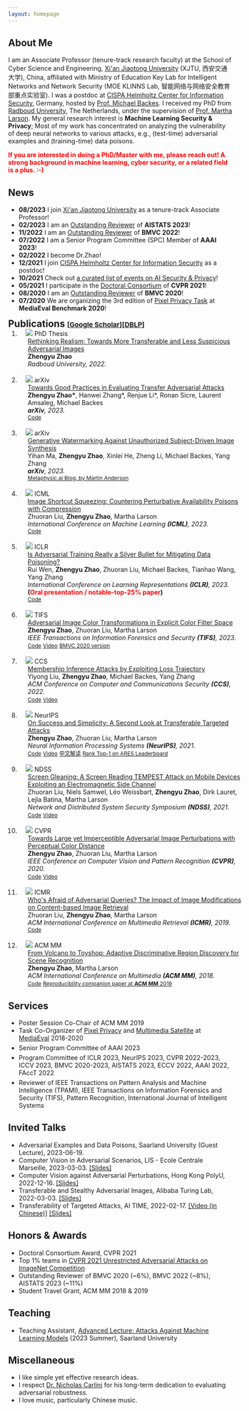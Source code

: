 ```yaml
---
layout: homepage
---
```


## About Me
I am an Associate Professor (tenure-track research faculty) at the School of Cyber Science and Engineering, [Xi'an Jiaotong University](http://en.xjtu.edu.cn/XJTU_Introduction/Introduction.htm) (XJTU, 西安交通大学), China, affiliated with Ministry of Education Key Lab for Intelligent Networks and Network Security (MOE KLINNS Lab, 智能网络与网络安全教育部重点实验室). I was a postdoc at [CISPA Helmholtz Center for Information Security](https://cispa.de/en/about), Germany, hosted by [Prof. Michael Backes](https://cispa.de/en/about/director-page).
I received my PhD from [Radboud University](https://www.ru.nl/english/), The Netherlands, under the supervision of [Prof. Martha Larson](https://www.ru.nl/english/people/larson-m/).
My general research interest is <strong>Machine Learning Security & Privacy</strong>; Most of my work has concentrated on analyzing the vulnerability of deep neural networks to various attacks, e.g., (test-time) adversarial examples and (training-time) data poisons.

<strong><span style="color:#ff0000;">If you are interested in doing a PhD/Master with me, please reach out! A strong background in machine learning, cyber security, or a related field is a plus. :-)</span></strong>

## News
- **08/2023** I join [Xi'an Jiaotong University](http://en.xjtu.edu.cn/XJTU_Introduction/Introduction.htm) as a tenure-track Associate Professor!
- **02/2023** I am an [Outstanding Reviewer](https://bmvc2022.org/people/reviewers/) of <strong>AISTATS 2023</strong>!
- **11/2022** I am an [Outstanding Reviewer](https://bmvc2022.org/people/reviewers/) of <strong>BMVC 2022</strong>!
- **07/2022** I am a Senior Program Committee (SPC) Member of <strong>AAAI 2023</strong>!
- **02/2022** I become Dr.Zhao!
- **12/2021** I join [CISPA Helmholtz Center for Information Security](https://cispa.de/en) as a postdoc!
- **10/2021** Check out [a curated list of events on AI Security & Privacy](https://github.com/ZhengyuZhao/AI-Security-and-Privacy-Events)!
- **05/2021** I participate in the [Doctoral Consortium](https://cvpr2021.thecvf.com/node/46) of <strong>CVPR 2021</strong>!
- **08/2020** I am an [Outstanding Reviewer](https://www.bmvc2020-conference.com/people/reviewers/) of <strong>BMVC 2020</strong>!
- **07/2020** We are organizing the 3rd edition of [Pixel Privacy Task](https://multimediaeval.github.io/editions/2020/tasks/pixelprivacy/) at <strong>MediaEval Benchmark 2020</strong>!

<h2 id="publications" style="margin: 2px 0px -15px;">Publications <temp style="font-size:15px;">[</temp><a href="https://scholar.google.com/citations?hl=en&user=pC8KpPMAAAAJ&view_op=list_works&sortby=pubdate" target="_blank" style="font-size:15px;">Google Scholar</a><temp style="font-size:15px;">]</temp><temp style="font-size:15px;">[</temp><a href="https://dblp.org/pid/58/10770-1.html" target="_blank" style="font-size:15px;">DBLP</a><temp style="font-size:15px;">]</temp></h2>

<div class="publications">
<ol class="bibliography">
<li>
<div class="pub-row">
  <div class="col-sm-3 abbr" style="position: relative;padding-right: 15px;padding-left: 15px;">
    <img src="./assets/img/thesis_cover.jpg" class="teaser img-fluid z-depth-1">
            <abbr class="badge">PhD Thesis</abbr>
  </div>
  <div id="zhao" class="col-sm-9" style="position: relative;width: 100%;padding-right: 15px;padding-left: 20px;">
      <div class="title"><a href="https://repository.ubn.ru.nl/handle/2066/245409">Rethinking Realism: Towards More Transferable and Less Suspicious Adversarial Images</a></div>
      <div class="author"><strong>Zhengyu Zhao</strong></div>
      <div class="periodical"><em>Radboud University, 2022.</em>
      </div>
  </div>
</div>
</li>
<br>
  
<li>
<div class="pub-row">
  <div class="col-sm-3 abbr" style="position: relative;padding-right: 15px;padding-left: 15px;">
    <img src="./assets/img/transferEval.png" class="teaser img-fluid z-depth-1">
            <abbr class="badge">arXiv</abbr>
  </div>
  <div id="zhao" class="col-sm-9" style="position: relative;width: 100%;padding-right: 15px;padding-left: 20px;">
      <div class="title"><a href="https://arxiv.org/abs/2211.09565">Towards Good Practices in Evaluating Transfer Adversarial Attacks</a></div>
      <div class="author"><strong>Zhengyu Zhao*</strong>, Hanwei Zhang*, Renjue Li*, Ronan Sicre, Laurent Amsaleg, Michael Backes</div>
      <div class="periodical"><em><strong>arXiv</strong>, 2023.</em>
      </div>
    <div class="links">
      <a href="https://github.com/ZhengyuZhao/TransferAttackEval" class="btn btn-sm z-depth-0" role="button" target="_blank" style="font-size:12px;">Code</a>
    </div>
  </div>
</div>
</li>  
<br>  
  
<li>
<div class="pub-row">
  <div class="col-sm-3 abbr" style="position: relative;padding-right: 15px;padding-left: 15px;">
    <img src="./assets/img/GenWatermark.png" class="teaser img-fluid z-depth-1">
            <abbr class="badge">arXiv</abbr>
  </div>
  <div id="zhao" class="col-sm-9" style="position: relative;width: 100%;padding-right: 15px;padding-left: 20px;">
      <div class="title"><a href="https://arxiv.org/abs/2306.07754">Generative Watermarking Against Unauthorized Subject-Driven Image Synthesis</a></div>
      <div class="author">Yihan Ma, <strong>Zhengyu Zhao</strong>, Xinlei He, Zheng Li, Michael Backes, Yang Zhang</div>
      <div class="periodical"><em><strong>arXiv</strong>, 2023.</em>
      </div>
    <div class="links">
      <a href="https://blog.metaphysic.ai/personalized-protection-against-stable-diffusion-deepfaking/" class="btn btn-sm z-depth-0" role="button" target="_blank" style="font-size:12px;">Metaphysic.ai Blog, by Martin Anderson</a>
    </div>
  </div>
</div>
</li>  
<br>  
  
 <li>
<div class="pub-row">
  <div class="col-sm-3 abbr" style="position: relative;padding-right: 15px;padding-left: 15px;">
    <img src="./assets/img/ISS.png" class="teaser img-fluid z-depth-1">
            <abbr class="badge">ICML</abbr>
  </div>
  <div id="zhao" class="col-sm-9" style="position: relative;width: 100%;padding-right: 15px;padding-left: 20px;">
      <div class="title"><a href="https://arxiv.org/abs/2301.13838">Image Shortcut Squeezing: Countering Perturbative Availability Poisons with Compression</a></div>
      <div class="author">Zhuoran Liu, <strong>Zhengyu Zhao</strong>, Martha Larson</div>
      <div class="periodical"><em>International Conference on Machine Learning <strong>(ICML)</strong>, 2023.</em>
      </div>
    <div class="links">
      <a href="https://github.com/liuzrcc/ImageShortcutSqueezing" class="btn btn-sm z-depth-0" role="button" target="_blank" style="font-size:12px;">Code</a>
    </div>
  </div>
</div>
</li>  
<br>  
  
<li>
<div class="pub-row">
  <div class="col-sm-3 abbr" style="position: relative;padding-right: 15px;padding-left: 15px;">
    <img src="./assets/img/ICLR2023.PNG" class="teaser img-fluid z-depth-1">
            <abbr class="badge">ICLR</abbr>
  </div>
  <div id="zhao" class="col-sm-9" style="position: relative;width: 100%;padding-right: 15px;padding-left: 20px;">
      <div class="title"><a href="https://openreview.net/forum?id=zKvm1ETDOq">Is Adversarial Training Really a Silver Bullet for Mitigating Data Poisoning?</a></div>
      <div class="author">Rui Wen, <strong>Zhengyu Zhao</strong>, Zhuoran Liu, Michael Backes, Tianhao Wang, Yang Zhang</div>
      <div class="periodical"><em>International Conference on Learning Representations <strong>(ICLR)</strong>, 2023.</em> <strong>(<span style="color:#ff0000;">Oral presentation / notable-top-25% paper</span>)</strong>
      </div>
    <div class="links">
      <a href="https://github.com/WenRuiUSTC/EntF" class="btn btn-sm z-depth-0" role="button" target="_blank" style="font-size:12px;">Code</a>
    </div>
  </div>
</div>
</li>  
<br>
   
<li>
<div class="pub-row">
  <div class="col-sm-3 abbr" style="position: relative;padding-right: 15px;padding-left: 15px;">
    <img src="./assets/img/illustration.PNG" class="teaser img-fluid z-depth-1">
            <abbr class="badge">TIFS</abbr>
  </div>
  <div id="zhao" class="col-sm-9" style="position: relative;width: 100%;padding-right: 15px;padding-left: 20px;">
      <div class="title"><a href="https://arxiv.org/abs/2011.06690">Adversarial Image Color Transformations in Explicit Color Filter Space</a></div>
      <div class="author"><strong>Zhengyu Zhao</strong>, Zhuoran Liu, Martha Larson</div>
      <div class="periodical"><em>IEEE Transactions on Information Forensics and Security <strong>(TIFS)</strong>, 2023.</em>
      </div>
    <div class="links">
      <a href="https://github.com/ZhengyuZhao/ACE/tree/master/Journal_version" class="btn btn-sm z-depth-0" role="button" target="_blank" style="font-size:12px;">Code</a>
      <a href="https://www.bmvc2020-conference.com/conference/papers/paper_0099.html" class="btn btn-sm z-depth-0" role="button" target="_blank" style="font-size:12px;">Video</a>
      <a href="https://www.bmvc2020-conference.com/assets/papers/0099.pdf" class="btn btn-sm z-depth-0" role="button" target="_blank" style="font-size:12px;">BMVC 2020 version</a>
    </div>
  </div>
</div>
</li> 
<br> 
  
<li>
<div class="pub-row">
  <div class="col-sm-3 abbr" style="position: relative;padding-right: 15px;padding-left: 15px;">
    <img src="./assets/img/loss_t.PNG" class="teaser img-fluid z-depth-1">
            <abbr class="badge">CCS</abbr>
  </div>
  <div id="zhao" class="col-sm-9" style="position: relative;width: 100%;padding-right: 15px;padding-left: 20px;">
      <div class="title"><a href="https://arxiv.org/abs/2208.14933">Membership Inference Attacks by Exploiting Loss Trajectory</a></div>
      <div class="author">Yiyong Liu, <strong>Zhengyu Zhao</strong>, Michael Backes, Yang Zhang</div>
      <div class="periodical"><em>ACM Conference on Computer and Communications Security <strong>(CCS)</strong>, 2022.</em>
      </div>
    <div class="links">
      <a href="https://github.com/DennisLiu2022/Membership-Inference-Attacks-by-Exploiting-Loss-Trajectory" class="btn btn-sm z-depth-0" role="button" target="_blank" style="font-size:12px;">Code</a>
      <a href="https://zhengyuzhao.github.io/" class="btn btn-sm z-depth-0" role="button" target="_blank" style="font-size:12px;">Video</a>
    </div>
  </div>
</div>
</li>
<br> 
  
<li>
<div class="pub-row">
  <div class="col-sm-3 abbr" style="position: relative;padding-right: 15px;padding-left: 15px;">
    <img src="./assets/img/google.PNG" class="teaser img-fluid z-depth-1">
            <abbr class="badge">NeurIPS</abbr>
  </div>
  <div id="zhao" class="col-sm-9" style="position: relative;width: 100%;padding-right: 15px;padding-left: 20px;">
      <div class="title"><a href="https://arxiv.org/abs/2012.11207">On Success and Simplicity: A Second Look at Transferable Targeted Attacks</a></div>
      <div class="author"><strong>Zhengyu Zhao</strong>, Zhuoran Liu, Martha Larson</div>
      <div class="periodical"><em>Neural Information Processing Systems <strong>(NeurIPS)</strong>, 2021.</em>
      </div>
    <div class="links">
      <a href="https://github.com/ZhengyuZhao/Targeted-Tansfer" class="btn btn-sm z-depth-0" role="button" target="_blank" style="font-size:12px;">Code</a>
      <a href="https://nips.cc/virtual/2021/poster/26087" class="btn btn-sm z-depth-0" role="button" target="_blank" style="font-size:12px;">Video</a>
      <a href="https://zhuanlan.zhihu.com/p/512550358" class="btn btn-sm z-depth-0" role="button" target="_blank" style="font-size:12px;">中文解读</a>
      <a href="https://ml.cs.tsinghua.edu.cn/ares-bench/#/leaderboard" class="btn btn-sm z-depth-0" role="button" target="_blank" style="font-size:12px;">Rank Top-1 on ARES Leaderboard</a>
    </div>
  </div>
</div>
</li>
<br>
  
<li>
<div class="pub-row">
  <div class="col-sm-3 abbr" style="position: relative;padding-right: 15px;padding-left: 15px;">
    <img src="./assets/img/screengleaning.PNG" class="teaser img-fluid z-depth-1">
            <abbr class="badge">NDSS</abbr>
  </div>
  <div id="zhao" class="col-sm-9" style="position: relative;width: 100%;padding-right: 15px;padding-left: 20px;">
      <div class="title"><a href="https://arxiv.org/abs/2011.09877">Screen Gleaning: A Screen Reading TEMPEST Attack on Mobile Devices Exploiting an Electromagnetic Side Channel</a></div>
      <div class="author">Zhuoran Liu, Niels Samwel, Léo Weissbart, <strong>Zhengyu Zhao</strong>, Dirk Lauret, Lejla Batina, Martha Larson</div>
      <div class="periodical"><em>Network and Distributed System Security Symposium <strong>(NDSS)</strong>, 2021.</em>
      </div>
    <div class="links">
      <a href="https://github.com/cescalab/screen_gleaning" class="btn btn-sm z-depth-0" role="button" target="_blank" style="font-size:12px;">Code</a>
      <a href="https://www.youtube.com/watch?v=qEXwe58IVFc" class="btn btn-sm z-depth-0" role="button" target="_blank" style="font-size:12px;">Video</a>
    </div>
  </div>
</div>
</li>
<br>

<li>
<div class="pub-row">
  <div class="col-sm-3 abbr" style="position: relative;padding-right: 15px;padding-left: 15px;">
    <img src="./assets/img/perc.PNG" class="teaser img-fluid z-depth-1">
            <abbr class="badge">CVPR</abbr>
  </div>
  <div id="zhao" class="col-sm-9" style="position: relative;width: 100%;padding-right: 15px;padding-left: 20px;">
      <div class="title"><a href="https://arxiv.org/abs/1911.02466">Towards Large yet Imperceptible Adversarial Image Perturbations with Perceptual Color Distance</a></div>
      <div class="author"><strong>Zhengyu Zhao</strong>, Zhuoran Liu, Martha Larson</div>
      <div class="periodical"><em>IEEE Conference on Computer Vision and Pattern Recognition <strong>(CVPR)</strong>, 2020.</em>
      </div>
    <div class="links">
      <a href="https://github.com/ZhengyuZhao/PerC-Adversarial" class="btn btn-sm z-depth-0" role="button" target="_blank" style="font-size:12px;">Code</a>
      <a href="https://www.youtube.com/watch?v=2j74B_9VaJ8" class="btn btn-sm z-depth-0" role="button" target="_blank" style="font-size:12px;">Video</a>
    </div>
  </div>
</div>
</li>
<br>

<li>
<div class="pub-row">
  <div class="col-sm-3 abbr" style="position: relative;padding-right: 15px;padding-left: 15px;">
    <img src="./assets/img/PIRE_2.PNG" class="teaser img-fluid z-depth-1">
            <abbr class="badge">ICMR</abbr>
  </div>
  <div id="zhao" class="col-sm-9" style="position: relative;width: 100%;padding-right: 15px;padding-left: 20px;">
      <div class="title"><a href="https://arxiv.org/abs/1901.10332">Who's Afraid of Adversarial Queries? The Impact of Image Modifications on Content-based Image Retrieval</a></div>
      <div class="author">Zhuoran Liu, <strong>Zhengyu Zhao</strong>, Martha Larson</div>
      <div class="periodical"><em>ACM International Conference on Multimedia Retrieval <strong>(ICMR)</strong>, 2019.</em>
      </div>
    <div class="links">
      <a href="https://github.com/liuzrcc/PIRE" class="btn btn-sm z-depth-0" role="button" target="_blank" style="font-size:12px;">Code</a>
    </div>
  </div>
</div>
</li>  
<br>
  
<li>
<div class="pub-row">
  <div class="col-sm-3 abbr" style="position: relative;padding-right: 15px;padding-left: 15px;">
    <img src="./assets/img/adired.PNG" class="teaser img-fluid z-depth-1">
            <abbr class="badge">ACM MM</abbr>
  </div>
  <div id="zhao" class="col-sm-9" style="position: relative;width: 100%;padding-right: 15px;padding-left: 20px;">
      <div class="title"><a href="https://arxiv.org/abs/1807.08624">From Volcano to Toyshop: Adaptive Discriminative Region Discovery for Scene Recognition</a></div>
      <div class="author"><strong>Zhengyu Zhao</strong>, Martha Larson</div>
      <div class="periodical"><em>ACM International Conference on Multimedia <strong>(ACM MM)</strong>, 2018.</em>
      </div>
    <div class="links">
      <a href="https://github.com/ZhengyuZhao/Adi-Red-Scene" class="btn btn-sm z-depth-0" role="button" target="_blank" style="font-size:12px;">Code</a>
      <a href="https://dl.acm.org/citation.cfm?id=3351169" class="btn btn-sm z-depth-0" role="button" target="_blank" style="font-size:12px;">Reproducibility companion paper at <strong>ACM MM</strong> 2019</a>
    </div>
  </div>
</div>
</li>
<!-- <br> -->

<!-- <li>
<div class="pub-row">
  <div class="col-sm-3 abbr" style="position: relative;padding-right: 15px;padding-left: 15px;">
    <img src="./assets/img/umap.PNG" class="teaser img-fluid z-depth-1">
            <abbr class="badge">UMAP</abbr>
  </div>
  <div id="zhao" class="col-sm-9" style="position: relative;width: 100%;padding-right: 15px;padding-left: 20px;">
      <div class="title"><a href="https://dl.acm.org/doi/10.1145/3450613.3456832">Pivoting Image-based Profiles Toward Privacy: Inhibiting Malicious Profiling with Adversarial Additions</a></div>
      <div class="author">Zhuoran Liu, <strong>Zhengyu Zhao</strong>, Martha Larson</div>
      <div class="periodical"><em>ACM Conference on User Modeling, Adaptation and Personalization <strong>(UMAP)</strong>, 2021.</em>
      </div>
    <div class="links">
      <a href="https://github.com/liuzrcc/Image-Set-Profile-Pivot" class="btn btn-sm z-depth-0" role="button" target="_blank" style="font-size:12px;">Code</a>
    </div>
  </div>
</div>
</li>
<br> -->

</ol>
</div>

## Services

<ul style="margin:0 0 5px;">
  <li>Poster Session Co-Chair of ACM MM 2019</li>
  <li>Task Co-Organizer of <a href="https://multimediaeval.github.io/editions/2020/tasks/pixelprivacy/">Pixel Privacy</a> and <a href="http://www.multimediaeval.org/mediaeval2019/multimediasatellite/">Multimedia Satellite</a> at <a href="https://multimediaeval.github.io/">MediaEval</a> 2018-2020</li>
</ul>

<ul style="margin:0 0 5px;">
  <li>Senior Program Committee of AAAI 2023</li>
</ul>

<ul style="margin:0 0 5px;">
  <li>Program Committee of ICLR 2023, NeurIPS 2023, CVPR 2022-2023, ICCV 2023, BMVC 2020-2023, AISTATS 2023, ECCV 2022, AAAI 2022, FAccT 2022</li>
</ul>

<ul style="margin:0 0 20px;">
  <li>Reviewer of IEEE Transactions on Pattern Analysis and Machine Intelligence (TPAMI), IEEE Transactions on Information Forensics and Security (TIFS), Pattern Recognition, International Journal of Intelligent Systems</li>
</ul>

## Invited Talks 
<ul style="margin:0 0 5px;">
<li>Adversarial Examples and Data Poisons, Saarland University (Guest Lecture), 2023-06-19. </li> 
<li>Computer Vision in Adversarial Scenarios, LIS - Ecole Centrale Marseille, 2023-03-03. <a href="./assets/img/Talk_Marseille.pdf">[Slides]</a> </li> 
<li>Computer Vision against Adversarial Perturbations, Hong Kong PolyU, 2022-12-16. <a href="./assets/img/PolyU_ZhengyuZhao.pdf">[Slides]</a> </li> 
<li>Transferable and Stealthy Adversarial Images, Alibaba Turing Lab, 2022-03-03. <a href="./assets/img/AIibaba_ZhengyuZhao.pdf">[Slides]</a> </li> 
<li>Transferability of Targeted Attacks, AI TIME, 2022-02-17. <a href="https://www.bilibili.com/video/BV1X44y1H7S4?spm_id_from=333.999.0.0">[Video (in Chinese)]</a> <a href="./assets/img/AITIME_ZhengyuZhao.pdf">[Slides]</a> </li>
</ul>

## Honors & Awards 
<ul style="margin:0 0 5px;">
<li>Doctoral Consortium Award, CVPR 2021</li>
<li>Top 1% teams in <a href="https://tianchi.aliyun.com/competition/entrance/531853/introduction">CVPR 2021 Unrestricted Adversarial Attacks on ImageNet Competition</a></li>
<li>Outstanding Reviewer of BMVC 2020 (~6%), BMVC 2022 (~8%), AISTATS 2023 (~11%)</li>
<li>Student Travel Grant, ACM MM 2018 & 2019</li>  
</ul>  

## Teaching
<ul style="margin:0 0 5px;">
<li>Teaching Assistant, <a href="https://cms.cispa.saarland/amlm2023/">Advanced Lecture: Attacks Against Machine Learning Models</a> (2023 Summer), Saarland University</li>
</ul>  


## Miscellaneous
<ul style="margin:0 0 5px;">
<li>I like simple yet effective research ideas.</li>
<li>I respect <a href="https://nicholas.carlini.com/">Dr. Nicholas Carlini</a> for his long-term dedication to evaluating adversarial robustness.</li>
<li>I love music, particularly Chinese music.</li>
  
<!--
## Contact
**Address:** [CISPA Helmholtz Center for Information Security, Stuhlsatzenhaus 5, 66123 Saarbrücken, Germany](https://cispa.de/en)
-->
